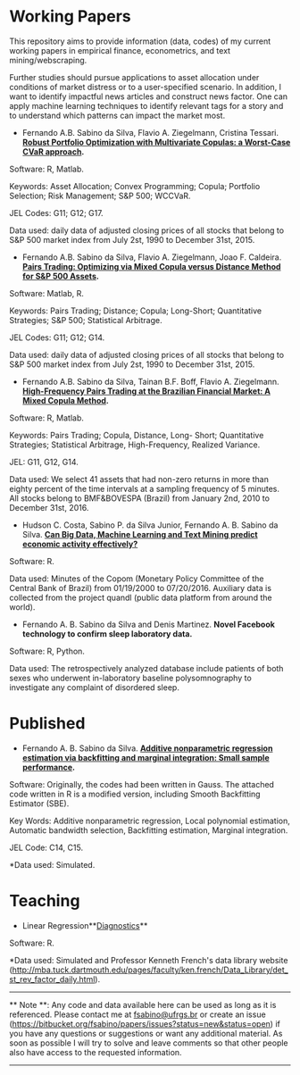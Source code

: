 Working Papers
==============

This repository aims to provide information (data, codes) of my current working papers in empirical finance, econometrics, and text mining/webscraping. 

Further studies should pursue applications to asset allocation under conditions of market distress or to a user-specified scenario. In addition, I want to identify impactful news articles and construct news factor. One can apply machine learning techniques to identify relevant tags for a story and to understand which patterns can impact the market most.

* Fernando A.B. Sabino da Silva, Flavio A. Ziegelmann, Cristina Tessari. **[Robust Portfolio Optimization with Multivariate Copulas: a Worst-Case CVaR approach](https://bitbucket.org/fsabino/papers/src/8c2891b93c632ee77fcc5639738a005c17530cd1/Portfolio_Optimization_with_Multidimensional_Copulas/?at=master).**

Software: R, Matlab.

Keywords: Asset Allocation; Convex Programming; Copula; Portfolio Selection; Risk Management; S&P 500; WCCVaR. 

JEL Codes: G11; G12; G17.

Data used: daily data of adjusted closing prices of all stocks that belong to S&P 500 market index from July 2st, 1990 to December 31st, 2015.


* Fernando A.B. Sabino da Silva, Flavio A. Ziegelmann, Joao F. Caldeira. **[Pairs Trading: Optimizing via Mixed Copula versus Distance Method for S&P 500 Assets](https://bitbucket.org/fsabino/papers/src/8c2891b93c632ee77fcc5639738a005c17530cd1/Pairs_Trading_Daily_Frequency/?at=master).**

Software: Matlab, R.

Keywords: Pairs Trading; Distance; Copula; Long-Short; Quantitative Strategies; S&P 500; Statistical Arbitrage.

JEL Codes: G11; G12; G14.

Data used: daily data of adjusted closing prices of all stocks that belong to S&P 500 market index from July 2st, 1990 to December 31st, 2015.


* Fernando A.B. Sabino da Silva, Tainan B.F. Boff, Flavio A. Ziegelmann. **[High-Frequency Pairs Trading at the Brazilian Financial Market: A Mixed Copula Method](https://bitbucket.org/fsabino/papers/src/482db82bfc3b109b6ce3408792bfb38adae63fd3/Pairs_Trading_High_Frequency/?at=master).**

Software: R, Matlab.

Keywords: Pairs Trading; Copula, Distance, Long-
Short; Quantitative Strategies; Statistical Arbitrage, High-Frequency, Realized Variance.

JEL: G11, G12, G14.

Data used: We select 41 assets that had non-zero returns in more than eighty percent of the time intervals at a sampling frequency of 5 minutes. All stocks belong to BMF&BOVESPA (Brazil) from January 2nd, 2010 to December 31st, 2016.


* Hudson C. Costa, Sabino P. da Silva Junior, Fernando A. B. Sabino da Silva. **[Can Big Data, Machine Learning and Text Mining predict economic activity effectively?](https://bitbucket.org/fsabino/papers/src/8c2891b93c632ee77fcc5639738a005c17530cd1/Sentiment_Analysis/?at=master)**

Software: R.

Data used: Minutes of the Copom (Monetary Policy Committee of the Central Bank of Brazil) from 01/19/2000 to 07/20/2016. Auxiliary data is collected from the project quandl (public data platform from around the world).

* Fernando A. B. Sabino da Silva and Denis Martinez. **Novel Facebook technology to confirm sleep laboratory data.**

Software: R, Python.

Data used: The retrospectively analyzed database include patients of both sexes who underwent in-laboratory baseline polysomnography to investigate any complaint of disordered sleep. 


Published
==============

* Fernando A. B. Sabino da Silva. **[Additive nonparametric regression estimation via backfitting and marginal integration: Small sample performance](https://bitbucket.org/fsabino/papers/src/8c2891b93c632ee77fcc5639738a005c17530cd1/Nonparametric_Smoothing/?at=master).** 

Software: Originally, the codes had been written in Gauss. The attached code written in R is a modified version, including Smooth Backfitting Estimator (SBE).

Key Words: Additive nonparametric regression, Local polynomial estimation, Automatic bandwidth selection, Backfitting estimation, Marginal integration.

JEL Code: C14, C15.

*Data used: Simulated.


Teaching
==============

* Linear Regression**[Diagnostics](https://bitbucket.org/fsabino/papers/src/08088f1e12a8e90fb70aa5f9f8eeaf2495c70750/Linear_Regression_Analysis/?at=master)**

Software: R.

*Data used: Simulated and Professor Kenneth French's data library website (http://mba.tuck.dartmouth.edu/pages/faculty/ken.french/Data_Library/det_st_rev_factor_daily.html).



---
** Note **: Any code and data available here can be used as long as it is referenced. Please contact me at fsabino@ufrgs.br or create an issue (https://bitbucket.org/fsabino/papers/issues?status=new&status=open) if you have any questions or suggestions or want any additional material. As soon as possible I will try to solve and leave comments so that other people also have access to the requested information.

---